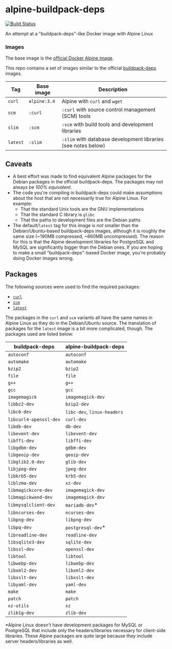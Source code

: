 # alpine-buildpack-deps

[![Build Status](https://img.shields.io/travis/praekeltfoundation/alpine-buildpack-deps/develop.svg)](https://travis-ci.org/praekeltfoundation/alpine-buildpack-deps)

An attempt at a "buildpack-deps"-like Docker image with Alpine Linux

### Images
The base image is the [official Docker Alpine image](https://hub.docker.com/_/alpine/).

This repo contains a set of images similar to the official [buildpack-deps](https://hub.docker.com/_/buildpack-deps/) images.

| **Tag**  | **Base image** | **Description**                                               |
|----------|----------------|---------------------------------------------------------------|
| `curl`   | `alpine:3.4`   | Alpine with `curl` and `wget`                                 |
| `scm`    | `:curl`        | `:curl` with source control management (SCM) tools            |
| `slim`   | `:scm`         | `:scm` with build tools and development libraries             |
| `latest` | `:slim`        | `:slim` with database development libraries (see notes below) |

## Caveats
* A best effort was made to find equivalent Alpine packages for the Debian packages in the official buildpack-deps. The packages may not always be *100% equivalent*.
* The code you're compiling in buildpack-deps could make assumptions about the host that are not necessarily true for Alpine Linux. For example:
  * That the standard Unix tools are the GNU implementations
  * That the standard C library is `glibc`
  * That the paths to development files are the Debian paths
* The default/`latest` tag for this image is *not* smaller than the Debian/Ubuntu-based buildpack-deps images, although it is roughly the same size (~190MB compressed, ~660MB uncompressed). The reason for this is that the Alpine development libraries for PostgreSQL and MySQL are significantly bigger than the Debian ones. If you are hoping to make a small "buildpack-deps"-based Docker image, you're probably doing Docker images wrong.

## Packages
The following sources were used to find the required packages:
* [`curl`](https://github.com/docker-library/buildpack-deps/blob/a0a59c61102e8b079d568db69368fb89421f75f2/jessie/curl/Dockerfile)
* [`scm`](https://github.com/docker-library/buildpack-deps/blob/1845b3f918f69b4c97912b0d4d68a5658458e84f/jessie/scm/Dockerfile)
* [`latest`](https://github.com/docker-library/buildpack-deps/blob/e7534be05255522954f50542ebf9c5f06485838d/jessie/Dockerfile)

The packages in the `curl` and `scm` variants all have the same names in Alpine Linux as they do in the Debian/Ubuntu source. The translation of packages for the `latest` image is a bit more complicated, though. The packages used are listed below:

| **buildpack-deps**     | **alpine-buildpack-deps**   |
|------------------------|-----------------------------|
| `autoconf`             | `autoconf`                  |
| `automake`             | `automake`                  |
| `bzip2`                | `bzip2`                     |
| `file`                 | `file`                      |
| `g++`                  | `g++`                       |
| `gcc`                  | `gcc`                       |
| `imagemagick`          | `imagemagick-dev`           |
| `libbz2-dev`           | `bzip2-dev`                 |
| `libc6-dev`            | `libc-dev`, `linux-headers` |
| `libcurl4-openssl-dev` | `curl-dev`                  |
| `libdb-dev`            | `db-dev`                    |
| `libevent-dev`         | `libevent-dev`              |
| `libffi-dev`           | `libffi-dev`                |
| `libgdbm-dev`          | `gdbm-dev`                  |
| `libgeoip-dev`         | `geoip-dev`                 |
| `libglib2.0-dev`       | `glib-dev`                  |
| `libjpeg-dev`          | `jpeg-dev`                  |
| `libkrb5-dev`          | `krb5-dev`                  |
| `liblzma-dev`          | `xz-dev`                    |
| `libmagickcore-dev`    | `imagemagick-dev`           |
| `libmagickwand-dev`    | `imagemagick-dev`           |
| `libmysqlclient-dev`   | `mariadb-dev`*              |
| `libncurses-dev`       | `ncurses-dev`               |
| `libpng-dev`           | `libpng-dev`                |
| `libpq-dev`            | `postgresql-dev`*           |
| `libreadline-dev`      | `readline-dev`              |
| `libsqlite3-dev`       | `sqlite-dev`                |
| `libssl-dev`           | `openssl-dev`               |
| `libtool`              | `libtool`                   |
| `libwebp-dev`          | `libwebp-dev`               |
| `libxml2-dev`          | `libxml2-dev`               |
| `libxslt-dev`          | `libxslt-dev`               |
| `libyaml-dev`          | `yaml-dev`                  |
| `make`                 | `make`                      |
| `patch`                | `patch`                     |
| `xz-utils`             | `xz`                        |
| `zlib1g-dev`           | `zlib-dev`                  |

\*Alpine Linux doesn't have development packages for MySQL or PostgreSQL that include only the headers/libraries necessary for client-side libraries. These Alpine packages are quite large because they include server headers/libraries as well.
